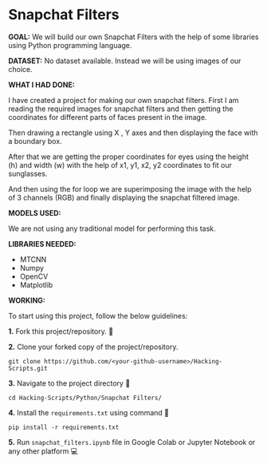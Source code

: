 # Snapchat Filters

**GOAL:**
We will build our own Snapchat Filters with the help of some libraries using Python programming language.

**DATASET:**
No dataset available. Instead we will be using images of our choice.

**WHAT I HAD DONE:**

I have created a project for making our own snapchat filters. 
First I am reading the required images for snapchat filters and then getting the coordinates for different parts of faces present in the image.

Then drawing a rectangle using X , Y axes and then displaying the face with a boundary box.

After that we are getting the proper coordinates for eyes using the height (h) and width (w) with the help of x1, y1, x2, y2 coordinates to fit our sunglasses.

And then using the for loop we are superimposing the image with the help of 3 channels (RGB) and finally displaying the snapchat filtered image.

**MODELS USED:**

We are not using any traditional model for performing this task.

**LIBRARIES NEEDED:**
- MTCNN
- Numpy
- OpenCV
- Matplotlib

**WORKING:**

To start using this project, follow the below guidelines: 

**1.**  Fork this project/repository. 🍴

**2.**  Clone your forked copy of the project/repository.

```
git clone https://github.com/<your-github-username>/Hacking-Scripts.git
```

**3.** Navigate to the project directory :file_folder: 

```
cd Hacking-Scripts/Python/Snapchat Filters/
```

**4.** Install the `requirements.txt` using command 🔧

```
pip install -r requirements.txt
```

**5.** Run `snapchat_filters.ipynb` file in Google Colab or Jupyter Notebook or any other platform 💻
